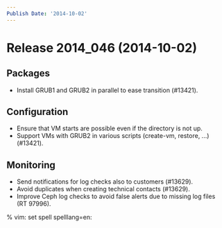 ```yaml
---
Publish Date: '2014-10-02'
---
```


# Release 2014_046 (2014-10-02)

## Packages

- Install GRUB1 and GRUB2 in parallel to ease transition (#13421).

## Configuration

- Ensure that VM starts are possible even if the directory is not up.
- Support VMs with GRUB2 in various scripts (create-vm, restore, ...) (#13421).

## Monitoring

- Send notifications for log checks also to customers (#13629).
- Avoid duplicates when creating technical contacts (#13629).
- Improve Ceph log checks to avoid false alerts due to missing log files (RT
  97996).

% vim: set spell spelllang=en:
